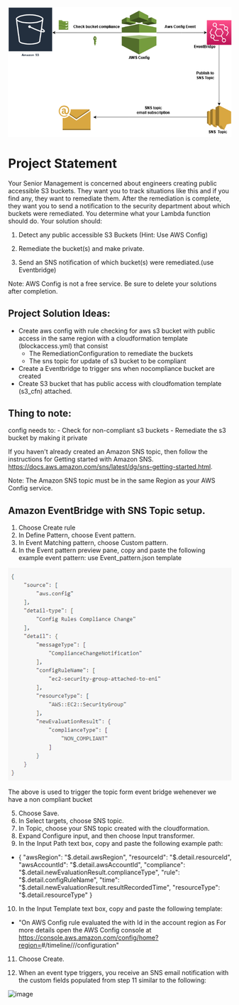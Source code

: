 ![image](https://github.com/johnadewumi1/Remediate_Public_S3/blob/main/images/Architecture_Diagram.png.png)
# Project Statement
Your Senior Management is concerned about engineers creating public accessible S3 buckets. They want you to track situations like this and if you find any, they want to remediate them. After the remediation is complete, they want you to send a notification to the security department about which buckets were remediated.
You determine what your Lambda function should do.
Your solution should:


1. Detect any public accessible S3 Buckets (Hint: Use AWS Config)

2. Remediate the bucket(s) and make private.

3. Send an SNS notification of which bucket(s) were remediated.(use Eventbridge)

Note: AWS Config is not a free service. Be sure to delete your solutions after completion.


## Project Solution Ideas:
- Create aws config with rule checking for aws s3 bucket with public access in the same region with a cloudformation template (blockaccess.yml) that consist
  - The RemediationConfiguration to remediate the buckets
  - The sns topic for update of  s3 bucket to be compliant
- Create a Eventbridge to trigger sns when nocompliance bucket are created
- Create S3 bucket that has public access with cloudfomation template (s3_cfn) attached.


## Thing to note:
config needs to:
    - Check for non-compliant s3 buckets
    - Remediate the s3 bucket by making it private

If you haven't already created an Amazon SNS topic, then follow the instructions for Getting started with Amazon SNS. https://docs.aws.amazon.com/sns/latest/dg/sns-getting-started.html.

Note: The Amazon SNS topic must be in the same Region as your AWS Config service.

## Amazon EventBridge with SNS Topic setup.

1. Choose Create rule
2. In Define Pattern, choose Event pattern.
3. In Event Matching pattern, choose Custom pattern.
4. In the Event pattern preview pane, copy and paste the following example event pattern: use Event_pattern.json template

![image](https://github.com/johnadewumi1/Remediate_Public_S3/blob/main/images/event_pattern.png)
  
  The above is used to trigger the topic form event bridge wehenever we have a non compliant bucket 
  
 5. Choose Save.
 6. In Select targets, choose SNS topic.
 7. In Topic, choose your SNS topic created with the cloudformation.
 8. Expand Configure input, and then choose Input transformer.
 9.  In the Input Path text box, copy and paste the following example path:
  
 - {
    "awsRegion": "$.detail.awsRegion",
    "resourceId": "$.detail.resourceId",
    "awsAccountId": "$.detail.awsAccountId",
    "compliance": "$.detail.newEvaluationResult.complianceType",
    "rule": "$.detail.configRuleName",
    "time": "$.detail.newEvaluationResult.resultRecordedTime",
    "resourceType": "$.detail.resourceType"
}

10.  In the Input Template text box, copy and paste the following template:

- "On <time> AWS Config rule <rule> evaluated the <resourceType> with Id <resourceId> in the account <awsAccountId> region <awsRegion> as <compliance> For more details open the AWS Config console at https://console.aws.amazon.com/config/home?region=<awsRegion>#/timeline/<resourceType>/<resourceId>/configuration"

  
  
 11. Choose Create.
  
 12.  When an event type triggers, you receive an SNS email notification with the custom fields populated from step 11 similar to the following:
  
![image](https://user-images.githubusercontent.com/63524577/140666171-dad79836-6ccd-427a-bdaf-77eb82132d16.png)

